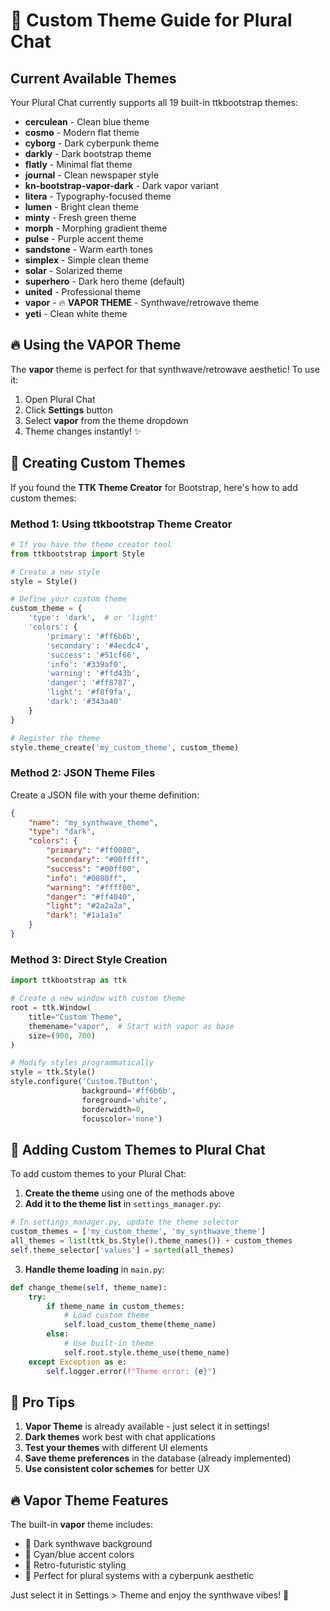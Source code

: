 # 🎨 Custom Theme Guide for Plural Chat

## Current Available Themes

Your Plural Chat currently supports all 19 built-in ttkbootstrap themes:

- **cerculean** - Clean blue theme
- **cosmo** - Modern flat theme  
- **cyborg** - Dark cyberpunk theme
- **darkly** - Dark bootstrap theme
- **flatly** - Minimal flat theme
- **journal** - Clean newspaper style
- **kn-bootstrap-vapor-dark** - Dark vapor variant
- **litera** - Typography-focused theme
- **lumen** - Bright clean theme
- **minty** - Fresh green theme
- **morph** - Morphing gradient theme
- **pulse** - Purple accent theme
- **sandstone** - Warm earth tones
- **simplex** - Simple clean theme
- **solar** - Solarized theme
- **superhero** - Dark hero theme (default)
- **united** - Professional theme
- **vapor** - 🔥 **VAPOR THEME** - Synthwave/retrowave theme
- **yeti** - Clean white theme

## 🔥 Using the VAPOR Theme

The **vapor** theme is perfect for that synthwave/retrowave aesthetic! To use it:

1. Open Plural Chat
2. Click **Settings** button
3. Select **vapor** from the theme dropdown
4. Theme changes instantly! ✨

## 🎨 Creating Custom Themes

If you found the **TTK Theme Creator** for Bootstrap, here's how to add custom themes:

### Method 1: Using ttkbootstrap Theme Creator
```python
# If you have the theme creator tool
from ttkbootstrap import Style

# Create a new style
style = Style()

# Define your custom theme
custom_theme = {
    'type': 'dark',  # or 'light'
    'colors': {
        'primary': '#ff6b6b',
        'secondary': '#4ecdc4', 
        'success': '#51cf66',
        'info': '#339af0',
        'warning': '#ffd43b',
        'danger': '#ff8787',
        'light': '#f8f9fa',
        'dark': '#343a40'
    }
}

# Register the theme
style.theme_create('my_custom_theme', custom_theme)
```

### Method 2: JSON Theme Files
Create a JSON file with your theme definition:

```json
{
    "name": "my_synthwave_theme",
    "type": "dark",
    "colors": {
        "primary": "#ff0080",
        "secondary": "#00ffff", 
        "success": "#00ff00",
        "info": "#0080ff",
        "warning": "#ffff00",
        "danger": "#ff4040",
        "light": "#2a2a2a",
        "dark": "#1a1a1a"
    }
}
```

### Method 3: Direct Style Creation
```python
import ttkbootstrap as ttk

# Create a new window with custom theme
root = ttk.Window(
    title="Custom Theme",
    themename="vapor",  # Start with vapor as base
    size=(900, 700)
)

# Modify styles programmatically
style = ttk.Style()
style.configure('Custom.TButton', 
                background='#ff6b6b',
                foreground='white',
                borderwidth=0,
                focuscolor='none')
```

## 🚀 Adding Custom Themes to Plural Chat

To add custom themes to your Plural Chat:

1. **Create the theme** using one of the methods above
2. **Add it to the theme list** in `settings_manager.py`:

```python
# In settings_manager.py, update the theme selector
custom_themes = ['my_custom_theme', 'my_synthwave_theme']
all_themes = list(ttk_bs.Style().theme_names()) + custom_themes
self.theme_selector['values'] = sorted(all_themes)
```

3. **Handle theme loading** in `main.py`:

```python
def change_theme(self, theme_name):
    try:
        if theme_name in custom_themes:
            # Load custom theme
            self.load_custom_theme(theme_name)
        else:
            # Use built-in theme
            self.root.style.theme_use(theme_name)
    except Exception as e:
        self.logger.error(f"Theme error: {e}")
```

## 🎯 Pro Tips

1. **Vapor Theme** is already available - just select it in settings!
2. **Dark themes** work best with chat applications
3. **Test your themes** with different UI elements
4. **Save theme preferences** in the database (already implemented)
5. **Use consistent color schemes** for better UX

## 🔥 Vapor Theme Features

The built-in **vapor** theme includes:
- 🌃 Dark synthwave background
- 💙 Cyan/blue accent colors  
- 🎨 Retro-futuristic styling
- 👾 Perfect for plural systems with a cyberpunk aesthetic

Just select it in Settings > Theme and enjoy the synthwave vibes! 🚀